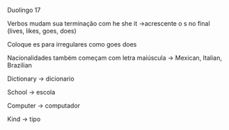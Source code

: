 <p>Duolingo 17</p><p>Verbos mudam sua terminação com he she it →acrescente o s no final (lives, likes, goes, does)</p><p>Coloque es para irregulares como goes does</p><p>Nacionalidades também começam com letra maiúscula → Mexican, Italian, Brazilian</p><p>Dictionary → dicionario</p><p>School → escola</p><p>Computer → computador</p><p>Kind → tipo</p>